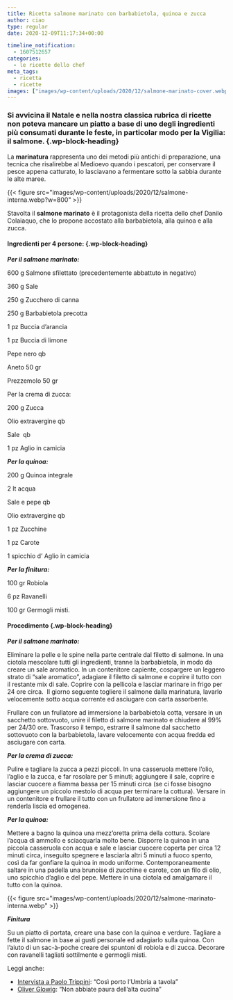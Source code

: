 ```yaml
---
title: Ricetta salmone marinato con barbabietola, quinoa e zucca
author: ciao
type: regular
date: 2020-12-09T11:17:34+00:00

timeline_notification:
  - 1607512657
categories:
  - le ricette dello chef
meta_tags:
  - ricetta
  - ricette
images: ["images/wp-content/uploads/2020/12/salmone-marinato-cover.webp"]
---
```

### Si avvicina il Natale e nella nostra classica rubrica di ricette non poteva mancare un piatto a base di uno degli ingredienti più consumati durante le feste, in particolar modo per la Vigilia: il salmone. {.wp-block-heading}

La **marinatura** rappresenta uno dei metodi più antichi di preparazione, una tecnica che risalirebbe al Medioevo quando i pescatori, per conservare il pesce appena catturato, lo lasciavano a fermentare sotto la sabbia durante le alte maree. 


{{< figure src="images/wp-content/uploads/2020/12/salmone-interna.webp?w=800" >}}


Stavolta il **salmone marinato** è il protagonista della ricetta dello chef Danilo Colaiaquo, che lo propone accostato alla barbabietola, alla quinoa e alla zucca.

#### **Ingredienti per 4 persone:** {.wp-block-heading}

**_Per il salmone marinato:_**

600 g Salmone sfilettato (precedentemente abbattuto in negativo)

360 g Sale&nbsp;

250 g Zucchero di canna

250 g Barbabietola precotta

1 pz Buccia d&#8217;arancia

1 pz Buccia di limone

Pepe nero qb

Aneto 50 gr

Prezzemolo 50 gr

Per la crema di zucca:

200 g Zucca

Olio extravergine qb

Sale&nbsp; qb

1 pz Aglio in camicia

**_Per la quinoa:_**

200 g Quinoa integrale

2 lt acqua&nbsp;

Sale e pepe qb

Olio extravergine qb

1 pz Zucchine

1 pz Carote

1 spicchio d&#8217; Aglio in camicia

**_Per la finitura:_**

100 gr Robiola

6 pz Ravanelli

100 gr Germogli misti.

#### Procedimento {.wp-block-heading}

**_Per il salmone marinato:_**

Eliminare la pelle e le spine nella parte centrale dal filetto di salmone. In una ciotola mescolare tutti gli ingredienti, tranne la barbabietola, in modo da creare un sale aromatico. In un contenitore capiente, cospargere un leggero strato di &#8220;sale aromatico&#8221;, adagiare il filetto di salmone e coprire il tutto con il restante mix di sale. Coprire con la pellicola e lasciar marinare in frigo per 24 ore circa.&nbsp; Il giorno seguente togliere il salmone dalla marinatura, lavarlo velocemente sotto acqua corrente ed asciugare con carta assorbente.

Frullare con un frullatore ad immersione la barbabietola cotta, versare in un sacchetto sottovuoto, unire il filetto di salmone marinato e chiudere al 99% per 24/30 ore. Trascorso il tempo, estrarre il salmone dal sacchetto sottovuoto con la barbabietola, lavare velocemente con acqua fredda ed asciugare con carta.

**_Per la crema di zucca:_**

Pulire e tagliare la zucca a pezzi piccoli. In una casseruola mettere l’olio, l’aglio e la zucca, e far rosolare per 5 minuti; aggiungere il sale, coprire e lasciar cuocere a fiamma bassa per 15 minuti circa (se ci fosse bisogno aggiungere un piccolo mestolo di acqua per terminare la cottura). Versare in un contenitore e frullare il tutto con un frullatore ad immersione fino a renderla liscia ed omogenea.

**_Per la quinoa:_**

Mettere a bagno la quinoa una mezz&#8217;oretta prima della cottura. Scolare l&#8217;acqua di ammollo e sciacquarla molto bene. Disporre la quinoa in una piccola casseruola con acqua e sale e lasciar cuocere coperta per circa 12 minuti circa, inseguito spegnere e lasciarla altri 5 minuti a fuoco spento, così da far gonfiare la quinoa in modo uniforme. Contemporaneamente saltare in una padella una brunoise di zucchine e carote, con un filo di olio, uno spicchio d&#8217;aglio e del pepe. Mettere in una ciotola ed amalgamare il tutto con la quinoa.


{{< figure src="images/wp-content/uploads/2020/12/salmone-marinato-interna.webp" >}}


**_Finitura_**

Su un piatto di portata, creare una base con la quinoa e verdure. Tagliare a fette il salmone in base ai gusti personale ed adagiarlo sulla quinoa. Con l&#8217;aiuto di un sac-à-poche creare dei spuntoni di robiola e di zucca. Decorare con ravanelli tagliati sottilmente e germogli misti.

Leggi anche:

<ul class="wp-block-list">
  <li>
    <a href="https://aleepepe.com/2020/11/16/paolo-trippini-ristorante-intervista/" target="_blank" rel="noreferrer noopener">Intervista a Paolo Trippini</a>: &#8220;Così porto l&#8217;Umbria a tavola&#8221;
  </li>
  <li>
    <a href="https://aleepepe.com/2020/08/10/intervista-oliver-glowig-barrique/" target="_blank" rel="noreferrer noopener">Oliver Glowig</a>: &#8220;Non abbiate paura dell&#8217;alta cucina&#8221;
  </li>
</ul>